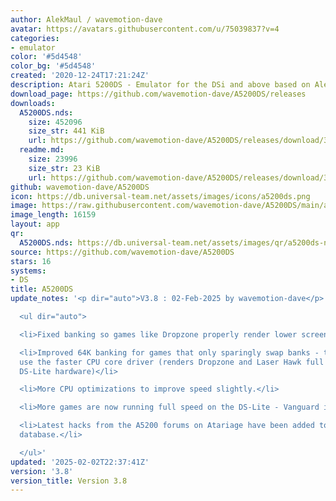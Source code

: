 ```yaml
---
author: AlekMaul / wavemotion-dave
avatar: https://avatars.githubusercontent.com/u/75039837?v=4
categories:
- emulator
color: '#5d4548'
color_bg: '#5d4548'
created: '2020-12-24T17:21:24Z'
description: Atari 5200DS - Emulator for the DSi and above based on Alekmaul's work
download_page: https://github.com/wavemotion-dave/A5200DS/releases
downloads:
  A5200DS.nds:
    size: 452096
    size_str: 441 KiB
    url: https://github.com/wavemotion-dave/A5200DS/releases/download/3.8/A5200DS.nds
  readme.md:
    size: 23996
    size_str: 23 KiB
    url: https://github.com/wavemotion-dave/A5200DS/releases/download/3.8/readme.md
github: wavemotion-dave/A5200DS
icon: https://db.universal-team.net/assets/images/icons/a5200ds.png
image: https://raw.githubusercontent.com/wavemotion-dave/A5200DS/main/arm9/gfx/bgTop.png
image_length: 16159
layout: app
qr:
  A5200DS.nds: https://db.universal-team.net/assets/images/qr/a5200ds-nds.png
source: https://github.com/wavemotion-dave/A5200DS
stars: 16
systems:
- DS
title: A5200DS
update_notes: '<p dir="auto">V3.8 : 02-Feb-2025 by wavemotion-dave</p>

  <ul dir="auto">

  <li>Fixed banking so games like Dropzone properly render lower screen graphics (moonscape).</li>

  <li>Improved 64K banking for games that only sparingly swap banks - these can now
  use the faster CPU core driver (renders Dropzone and Laser Hawk full speed on older
  DS-Lite hardware)</li>

  <li>More CPU optimizations to improve speed slightly.</li>

  <li>More games are now running full speed on the DS-Lite - Vanguard is now playable!</li>

  <li>Latest hacks from the A5200 forums on Atariage have been added to the internal
  database.</li>

  </ul>'
updated: '2025-02-02T22:37:41Z'
version: '3.8'
version_title: Version 3.8
---
```

